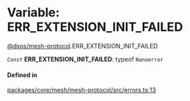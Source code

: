 # Variable: ERR\_EXTENSION\_INIT\_FAILED

[@dxos/mesh-protocol](../modules/dxos_mesh_protocol.md).ERR_EXTENSION_INIT_FAILED

 `Const` **ERR\_EXTENSION\_INIT\_FAILED**: typeof `Nanoerror`

#### Defined in

[packages/core/mesh/mesh-protocol/src/errors.ts:13](https://github.com/dxos/dxos/blob/main/packages/core/mesh/mesh-protocol/src/errors.ts#L13)
